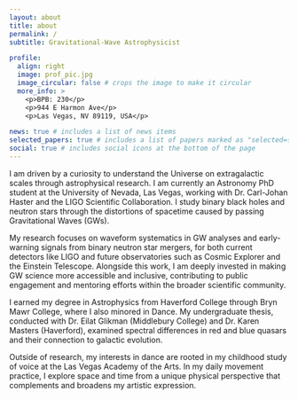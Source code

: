 ```yaml
---
layout: about
title: about
permalink: /
subtitle: Gravitational-Wave Astrophysicist

profile:
  align: right
  image: prof_pic.jpg
  image_circular: false # crops the image to make it circular
  more_info: >
    <p>BPB: 230</p> 
    <p>944 E Harmon Ave</p>
    <p>Las Vegas, NV 89119, USA</p>

news: true # includes a list of news items
selected_papers: true # includes a list of papers marked as "selected={true}"
social: true # includes social icons at the bottom of the page
---
```


I am driven by a curiosity to understand the Universe on extragalactic scales through astrophysical research. I am currently an Astronomy PhD student at the University of Nevada, Las Vegas, working with Dr. Carl-Johan Haster and the LIGO Scientific Collaboration. I study binary black holes and neutron stars through the distortions of spacetime caused by passing Gravitational Waves (GWs).

My research focuses on waveform systematics in GW analyses and early-warning signals from binary neutron star mergers, for both current detectors like LIGO and future observatories such as Cosmic Explorer and the Einstein Telescope. Alongside this work, I am deeply invested in making GW science more accessible and inclusive, contributing to public engagement and mentoring efforts within the broader scientific community.

I earned my degree in Astrophysics from Haverford College through Bryn Mawr College, where I also minored in Dance. My undergraduate thesis, conducted with Dr. Eilat Glikman (Middlebury College) and Dr. Karen Masters (Haverford), examined spectral differences in red and blue quasars and their connection to galactic evolution.

Outside of research, my interests in dance are rooted in my childhood study of voice at the Las Vegas Academy of the Arts. In my daily movement practice, I explore space and time from a unique physical perspective that complements and broadens my artistic expression.
